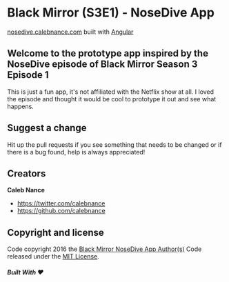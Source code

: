 Black Mirror (S3E1) - NoseDive App
=========
[nosedive.calebnance.com](http://nosedive.calebnance.com) built with [Angular](https://angularjs.org)

Welcome to the prototype app inspired by the NoseDive episode of Black Mirror Season 3 Episode 1
--------------------
This is just a fun app, it's not affiliated with the Netflix show at all. I loved the episode and thought it would be cool to prototype it out and see what happens.

Suggest a change
--------------------
Hit up the pull requests if you see something that needs to be changed or if there is a bug found, help is always appreciated!

Creators
--------------------
**Caleb Nance**
- <https://twitter.com/calebnance>
- <https://github.com/calebnance>

Copyright and license
--------------------

Code copyright 2016 the [Black Mirror NoseDive App Author(s)](https://github.com/calebnance/black-mirror-nosedive-app/graphs/contributors) Code released under the [MIT License](https://github.com/calebnance/black-mirror-nosedive-app/blob/master/LICENSE).

##### Built With :heart:

